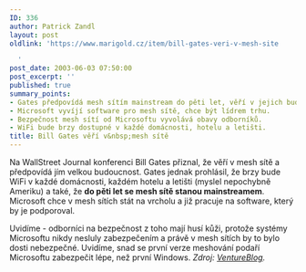 ```yaml
---
ID: 336
author: Patrick Zandl
layout: post
oldlink: 'https://www.marigold.cz/item/bill-gates-veri-v-mesh-site

  '
post_date: 2003-06-03 07:50:00
post_excerpt: ''
published: true
summary_points:
- Gates předpovídá mesh sítím mainstream do pěti let, věří v jejich budoucnost.
- Microsoft vyvíjí software pro mesh sítě, chce být lídrem trhu.
- Bezpečnost mesh sítí od Microsoftu vyvolává obavy odborníků.
- WiFi bude brzy dostupné v každé domácnosti, hotelu a letišti.
title: Bill Gates věří v&nbsp;mesh sítě
---
```


<p>
Na WallStreet Journal konferenci Bill Gates přiznal, že věří v mesh sítě a předpovídá jím velkou budoucnost. Gates jednak prohlásil, že brzy bude WiFi v každé domácnosti, každém hotelu a letišti (myslel nepochybně Ameriku) a také, že <STRONG>do pěti let se mesh sítě stanou mainstreamem</STRONG>. Microsoft chce v mesh sítích stát na vrcholu a již pracuje na software, který by je podporoval. </p>

<p>
Uvidíme - odborníci na bezpečnost z toho mají husí kůži, protože systémy Microsoftu nikdy nesluly zabezpečením a právě v mesh sítích by to bylo dosti nebezpečné. Uvidíme, snad se první verze meshování podaří Microsoftu zabezpečit lépe, než první Windows. <EM>Zdroj: </EM><A href="http://www.ventureblog.com/articles/indiv/2003/000114.html" target=_blank><EM>VentureBlog</EM></A><EM>.</EM></p>